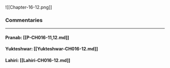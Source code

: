 ![[Chapter-16-12.png]]

### Commentaries

---

#### Pranab: [[P-CH016-11,12.md]]

#### Yukteshwar: [[Yukteshwar-CH016-12.md]]

#### Lahiri: [[Lahiri-CH016-12.md]]
